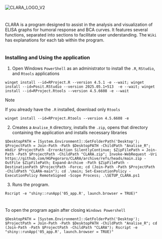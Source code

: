 ![CLARA_LOGO_V2](https://github.com/user-attachments/assets/03f2881b-700e-430e-9701-a61838e97c06)
#
CLARA is a program designed to assist in the analysis and visualization of ELISA graphs for humoral response and BCA curves.  It features several functions, separated into sections to facilitate user understanding. The `Wiki` has explanations for each tab within the program.
#
### Installing and Using the application

1. Open Windows `PowerShell` as an administrator to install the `.R`, `RStudio`, and `Rtools` applications
```
winget install --id=RProject.R --version 4.5.1 -e --wait; winget install --id=Posit.RStudio --version 2025.05.1+513  -e --wait; winget install --id=RProject.Rtools --version 4.5.6608 -e --wait

```

>[!NOTE]
>If you already have the `.R` installed, download only `Rtools`
>```
> winget install --id=RProject.Rtools --version 4.5.6608 -e
>``` 

2. Creates a `Analise_R` directory, installs the `.zip`, opens that directory containing the application and installs necessary libraries
```
$DesktopPATH = [System.Environment]::GetFolderPath('Desktop'); $ProjectPath = Join-Path -Path $DesktopPATH -ChildPath "Analise_R"; mkdir $ProjectPath -ErrorAction SilentlyContinue; $ZipFilePath = Join-Path -Path $ProjectPath -ChildPath "CLARA.zip"; Invoke-WebRequest -Uri https://github.com/HGPegoraro/CLARA/archive/refs/heads/main.zip -OutFile $ZipFilePath; Expand-Archive -Path $ZipFilePath -DestinationPath $ProjectPath -Force; cd (Join-Path -Path $ProjectPath -ChildPath "CLARA-main"); cd .\main; Set-ExecutionPolicy -ExecutionPolicy RemoteSigned -Scope Process; .\SETUP_CLARA.ps1
```

3. Runs the program.
```
Rscript -e "shiny::runApp('05_app.R', launch.browser = TRUE)"
```
#
To open the program again after closing `Windows Powershell`
```
$DesktopPATH = [System.Environment]::GetFolderPath('Desktop'); $ProjectPath = Join-Path -Path $DesktopPATH -ChildPath "Analise_R"; cd (Join-Path -Path $ProjectPath -ChildPath "CLARA"); Rscript -e "shiny::runApp('05_app.R', launch.browser = TRUE)"
```
